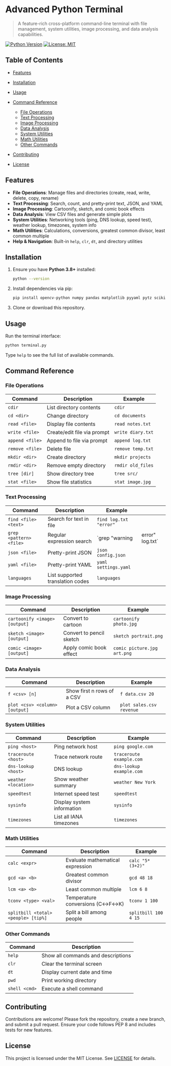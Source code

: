 # Advanced Python Terminal

> A feature-rich cross-platform command-line terminal with file management, system utilities, image processing, and data analysis capabilities.

[![Python Version](https://img.shields.io/badge/python-3.8%2B-blue)](https://www.python.org/) [![License: MIT](https://img.shields.io/badge/license-MIT-green)](#license)

## Table of Contents

* [Features](#features)
* [Installation](#installation)
* [Usage](#usage)
* [Command Reference](#command-reference)

  * [File Operations](#file-operations)
  * [Text Processing](#text-processing)
  * [Image Processing](#image-processing)
  * [Data Analysis](#data-analysis)
  * [System Utilities](#system-utilities)
  * [Math Utilities](#math-utilities)
  * [Other Commands](#other-commands)
* [Contributing](#contributing)
* [License](#license)

## Features

* **File Operations**: Manage files and directories (create, read, write, delete, copy, rename)
* **Text Processing**: Search, count, and pretty-print text, JSON, and YAML
* **Image Processing**: Cartoonify, sketch, and comic book effects
* **Data Analysis**: View CSV files and generate simple plots
* **System Utilities**: Networking tools (ping, DNS lookup, speed test), weather lookup, timezones, system info
* **Math Utilities**: Calculations, conversions, greatest common divisor, least common multiple
* **Help & Navigation**: Built-in `help`, `clr`, `dt`, and directory utilities

## Installation

1. Ensure you have **Python 3.8+** installed:

   ```bash
   python --version
   ```
2. Install dependencies via pip:

   ```bash
   pip install opencv-python numpy pandas matplotlib pyyaml pytz scikit-image speedtest-cli googletrans==4.0.0-rc1
   ```
3. Clone or download this repository.

## Usage

Run the terminal interface:

```bash
python terminal.py
```

Type `help` to see the full list of available commands.

## Command Reference

### File Operations

| Command         | Description                 | Example           |
| --------------- | --------------------------- | ----------------- |
| `cdir`          | List directory contents     | `cdir`            |
| `cd <dir>`      | Change directory            | `cd documents`    |
| `read <file>`   | Display file contents       | `read notes.txt`  |
| `write <file>`  | Create/edit file via prompt | `write diary.txt` |
| `append <file>` | Append to file via prompt   | `append log.txt`  |
| `remove <file>` | Delete file                 | `remove temp.txt` |
| `mkdir <dir>`   | Create directory            | `mkdir projects`  |
| `rmdir <dir>`   | Remove empty directory      | `rmdir old_files` |
| `tree [dir]`    | Show directory tree         | `tree src/`       |
| `stat <file>`   | Show file statistics        | `stat image.jpg`  |

### Text Processing

| Command                 | Description                      | Example                |                  |
| ----------------------- | -------------------------------- | ---------------------- | ---------------- |
| `find <file> <text>`    | Search for text in file          | `find log.txt "error"` |                  |
| `grep <pattern> <file>` | Regular expression search        | \`grep "warning        | error" log.txt\` |
| `json <file>`           | Pretty-print JSON                | `json config.json`     |                  |
| `yaml <file>`           | Pretty-print YAML                | `yaml settings.yaml`   |                  |
| `languages`             | List supported translation codes | `languages`            |                  |

### Image Processing

| Command                       | Description              | Example                     |
| ----------------------------- | ------------------------ | --------------------------- |
| `cartoonify <image> [output]` | Convert to cartoon       | `cartoonify photo.jpg`      |
| `sketch <image> [output]`     | Convert to pencil sketch | `sketch portrait.png`       |
| `comic <image> [output]`      | Apply comic book effect  | `comic picture.jpg art.png` |

### Data Analysis

| Command                        | Description                | Example                  |
| ------------------------------ | -------------------------- | ------------------------ |
| `f <csv> [n]`                  | Show first n rows of a CSV | `f data.csv 20`          |
| `plot <csv> <column> [output]` | Plot a CSV column          | `plot sales.csv revenue` |

### System Utilities

| Command              | Description                | Example                  |
| -------------------- | -------------------------- | ------------------------ |
| `ping <host>`        | Ping network host          | `ping google.com`        |
| `traceroute <host>`  | Trace network route        | `traceroute example.com` |
| `dns-lookup <host>`  | DNS lookup                 | `dns-lookup example.com` |
| `weather <location>` | Show weather summary       | `weather New York`       |
| `speedtest`          | Internet speed test        | `speedtest`              |
| `sysinfo`            | Display system information | `sysinfo`                |
| `timezones`          | List all IANA timezones    | `timezones`              |

### Math Utilities

| Command                             | Description                      | Example              |
| ----------------------------------- | -------------------------------- | -------------------- |
| `calc <expr>`                       | Evaluate mathematical expression | `calc "5*(3+2)"`     |
| `gcd <a> <b>`                       | Greatest common divisor          | `gcd 48 18`          |
| `lcm <a> <b>`                       | Least common multiple            | `lcm 6 8`            |
| `tconv <type> <val>`                | Temperature conversions (C↔F↔K)  | `tconv 1 100`        |
| `splitbill <total> <people> [tip%]` | Split a bill among people        | `splitbill 100 4 15` |

### Other Commands

| Command       | Description                        |
| ------------- | ---------------------------------- |
| `help`        | Show all commands and descriptions |
| `clr`         | Clear the terminal screen          |
| `dt`          | Display current date and time      |
| `pwd`         | Print working directory            |
| `shell <cmd>` | Execute a shell command            |

## Contributing

Contributions are welcome! Please fork the repository, create a new branch, and submit a pull request. Ensure your code follows PEP 8 and includes tests for new features.

## License

This project is licensed under the MIT License. See [LICENSE](LICENSE) for details.
